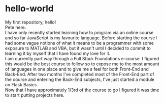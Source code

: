 # hello-world
My first repository, hello!<br>
Pete here.<br>
I have only recently started learning how to program via an online course and so far JavaScript is my favourite language. Before starting the course I had some vague notions of what it means to be a programmer with some exposure to MATLAB and VBA, but it wasn't until I decided to commit to learning it by myself that I have found my love for it.<br>
I am currently part way through a Full Stack Foundations e-course. I figured this would be the best course to follow so to expose me to the most amount of languages in one place and to give me a feel for both Front-End and Back-End. After two months I've completed most of the Front-End part of the course and entering the Back-End subjects, I've just started a module on Flask Basics.<br>
Now that I have approximately 1/3rd of the course to go I figured it was time to start putting projects here. 
